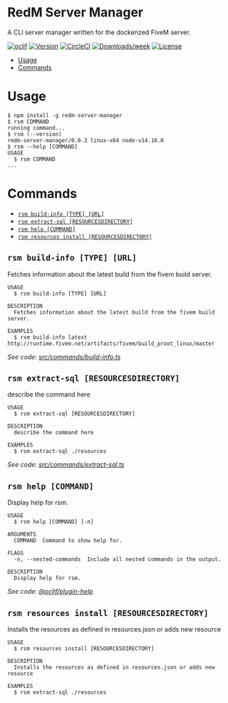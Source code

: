 RedM Server Manager
=================

A CLI server manager written for the dockerized FiveM server.

[![oclif](https://img.shields.io/badge/cli-oclif-brightgreen.svg)](https://oclif.io)
[![Version](https://img.shields.io/npm/v/redm-server-manager.svg)](https://npmjs.org/package/redm-server-manager)
[![CircleCI](https://circleci.com/gh/Timeless-Outlaws/RedM-Server-Manager/tree/main.svg?style=shield)](https://circleci.com/gh/Timeless-Outlaws/RedM-Server-Manager/tree/main)
[![Downloads/week](https://img.shields.io/npm/dw/redm-server-manager.svg)](https://npmjs.org/package/redm-server-manager)
[![License](https://img.shields.io/npm/l/redm-server-manager.svg)](https://github.com/Timeless-Outlaws/RedM-Server-Manager/blob/main/package.json)

<!-- toc -->
* [Usage](#usage)
* [Commands](#commands)
<!-- tocstop -->
# Usage
<!-- usage -->
```sh-session
$ npm install -g redm-server-manager
$ rsm COMMAND
running command...
$ rsm (--version)
redm-server-manager/0.0.3 linux-x64 node-v14.16.0
$ rsm --help [COMMAND]
USAGE
  $ rsm COMMAND
...
```
<!-- usagestop -->
# Commands
<!-- commands -->
* [`rsm build-info [TYPE] [URL]`](#rsm-build-info-type-url)
* [`rsm extract-sql [RESOURCESDIRECTORY]`](#rsm-extract-sql-resourcesdirectory)
* [`rsm help [COMMAND]`](#rsm-help-command)
* [`rsm resources install [RESOURCESDIRECTORY]`](#rsm-resources-install-resourcesdirectory)

## `rsm build-info [TYPE] [URL]`

Fetches information about the latest build from the fivem build server.

```
USAGE
  $ rsm build-info [TYPE] [URL]

DESCRIPTION
  Fetches information about the latest build from the fivem build server.

EXAMPLES
  $ rsm build-info latest http://runtime.fivem.net/artifacts/fivem/build_proot_linux/master
```

_See code: [src/commands/build-info.ts](https://github.com/bumbummen99/RedM/blob/v0.0.3/src/commands/build-info.ts)_

## `rsm extract-sql [RESOURCESDIRECTORY]`

describe the command here

```
USAGE
  $ rsm extract-sql [RESOURCESDIRECTORY]

DESCRIPTION
  describe the command here

EXAMPLES
  $ rsm extract-sql ./resources
```

_See code: [src/commands/extract-sql.ts](https://github.com/bumbummen99/RedM/blob/v0.0.3/src/commands/extract-sql.ts)_

## `rsm help [COMMAND]`

Display help for rsm.

```
USAGE
  $ rsm help [COMMAND] [-n]

ARGUMENTS
  COMMAND  Command to show help for.

FLAGS
  -n, --nested-commands  Include all nested commands in the output.

DESCRIPTION
  Display help for rsm.
```

_See code: [@oclif/plugin-help](https://github.com/oclif/plugin-help/blob/v5.1.10/src/commands/help.ts)_

## `rsm resources install [RESOURCESDIRECTORY]`

Installs the resources as defined in resources.json or adds new resource

```
USAGE
  $ rsm resources install [RESOURCESDIRECTORY]

DESCRIPTION
  Installs the resources as defined in resources.json or adds new resource

EXAMPLES
  $ rsm extract-sql ./resources
```
<!-- commandsstop -->
